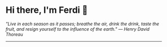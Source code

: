 <h1>Hi there, I'm Ferdi 👋</h1>

<p><em>
  "Live in each season as it passes; breathe the air, drink the drink, taste the fruit, and resign yourself to the influence of the earth." — Henry David Thoreau
</em></p>

---
